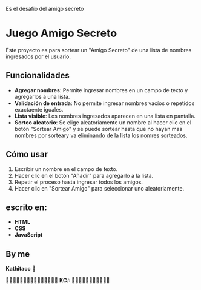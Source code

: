 Es el desafio del amigo secreto
# Juego Amigo Secreto

Este proyecto es para sortear un "Amigo Secreto" de una lista de nombres ingresados por el usuario.

##  Funcionalidades
- **Agregar nombres**: Permite ingresar nombres en un campo de texto y agregarlos a una lista.
- **Validación de entrada**: No permite ingresar nombres vacíos o repetidos exactaente iguales.
- **Lista visible**: Los nombres ingresados aparecen en una lista en pantalla.
- **Sorteo aleatorio**: Se elige aleatoriamente un nombre al hacer clic en el botón "Sortear Amigo" y se puede sortear hasta que no hayan mas nombres por sorteary va eliminando de la lista los nomres sorteados.

## Cómo usar
1. Escribir un nombre en el campo de texto.
2. Hacer clic en el botón "Añadir" para agregarlo a la lista.
3. Repetir el proceso hasta ingresar todos los amigos.
4. Hacer clic en "Sortear Amigo" para seleccionar uno aleatoriamente.

## escrito en:
- **HTML**
- **CSS**
- **JavaScript**
## By me
  **Kathitacc** 👧
  
💖💖💖💖💖💖💖💖💖💖💖💖💖💖🎶  **KC**🎶 💖💖💖💖💖💖💖💖💖💖💖

